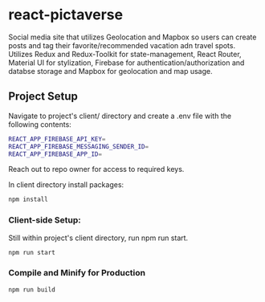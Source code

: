 # react-pictaverse

Social media site that utilizes Geolocation and Mapbox so users can create posts and tag their favorite/recommended vacation adn travel spots. Utilizes Redux and Redux-Toolkit for state-management, React Router, Material UI for stylization, Firebase for authentication/authorization and databse storage and Mapbox for geolocation and map usage.

## Project Setup
Navigate to project's client/ directory and create a .env file with the following contents:
```sh
REACT_APP_FIREBASE_API_KEY=
REACT_APP_FIREBASE_MESSAGING_SENDER_ID=
REACT_APP_FIREBASE_APP_ID=
```
Reach out to repo owner for access to required keys.

In client directory install packages:
```sh
npm install
```

### Client-side Setup:

Still within project's client directory, run npm run start.
```sh
npm run start
```

### Compile and Minify for Production

```sh
npm run build
```